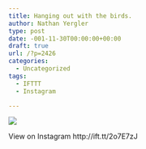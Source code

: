 ```yaml
---
title: Hanging out with the birds.
author: Nathan Yergler
type: post
date: -001-11-30T00:00:00+00:00
draft: true
url: /?p=2426
categories:
  - Uncategorized
tags:
  - IFTTT
  - Instagram

---
```

<div>
  <img src='https://scontent.cdninstagram.com/t51.2885-15/sh0.08/e35/17881125_1755559538090448_2050107711378423808_n.jpg' style='max-width:600px;' /></p> 
  
  <div>
    View on Instagram http://ift.tt/2o7E7zJ
  </div>
</div>